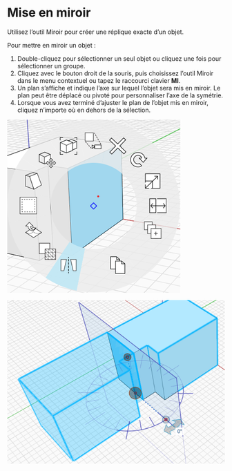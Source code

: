 # Mise en miroir

Utilisez l’outil Miroir pour créer une réplique exacte d’un objet.

Pour mettre en miroir un objet :

1. Double-cliquez pour sélectionner un seul objet ou cliquez une fois pour sélectionner un groupe.
2. Cliquez avec le bouton droit de la souris, puis choisissez l’outil Miroir dans le menu contextuel ou tapez le raccourci clavier **MI**.
3. Un plan s’affiche et indique l’axe sur lequel l’objet sera mis en miroir. Le plan peut être déplacé ou pivoté pour personnaliser l’axe de la symétrie.
4. Lorsque vous avez terminé d’ajuster le plan de l’objet mis en miroir, cliquez n’importe où en dehors de la sélection.

![](../.gitbook/assets/mirror.png)

![](../.gitbook/assets/mirror2.png)


